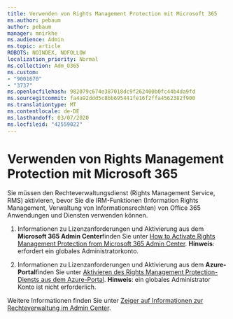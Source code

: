 ```yaml
---
title: Verwenden von Rights Management Protection mit Microsoft 365
ms.author: pebaum
author: pebaum
manager: mnirkhe
ms.audience: Admin
ms.topic: article
ROBOTS: NOINDEX, NOFOLLOW
localization_priority: Normal
ms.collection: Adm_O365
ms.custom:
- "9001670"
- "3737"
ms.openlocfilehash: 982079c674e387018dc9f262400b0fc44b4da9fd
ms.sourcegitcommit: fa4a92ddd5c8bb695441fe16f2ffa4562382f900
ms.translationtype: MT
ms.contentlocale: de-DE
ms.lasthandoff: 03/07/2020
ms.locfileid: "42559022"
---
```

# <a name="use-rights-management-protection-with-microsoft-365"></a>Verwenden von Rights Management Protection mit Microsoft 365

Sie müssen den Rechteverwaltungsdienst (Rights Management Service, RMS) aktivieren, bevor Sie die IRM-Funktionen (Information Rights Management, Verwaltung von Informationsrechten) von Office 365 Anwendungen und Diensten verwenden können.

1. Informationen zu Lizenzanforderungen und Aktivierung aus dem **Microsoft 365 Admin Center**finden Sie unter [How to Activate Rights Management Protection from Microsoft 365 Admin Center](https://docs.microsoft.com/azure/information-protection/activate-office365). **Hinweis**: erfordert ein globales Administratorkonto.

2. Informationen zu Lizenzanforderungen und Aktivierung aus dem **Azure-Portal**finden Sie unter [Aktivieren des Rights Management Protection-Diensts aus dem Azure-Portal](https://docs.microsoft.com/azure/information-protection/activate-azure). **Hinweis**: ein globales Administrator Konto ist nicht erforderlich.
 

Weitere Informationen finden Sie unter [Zeiger auf Informationen zur Rechteverwaltung im Admin Center](https://docs.microsoft.com/office365/enterprise/activate-rms-in-office-365).

